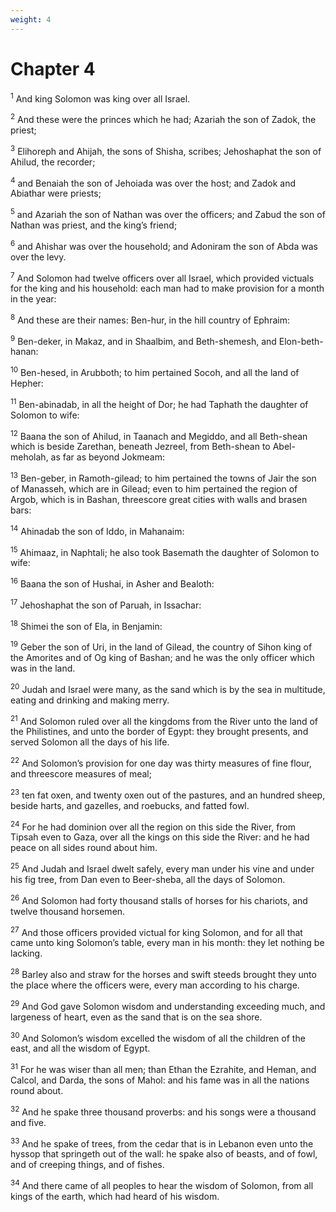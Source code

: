 ```yaml
---
weight: 4
---
```


# Chapter 4

<sup>1</sup> And king Solomon was king over all Israel. 

<sup>2</sup> And these were the princes which he had; Azariah the son of Zadok, the priest; 

<sup>3</sup> Elihoreph and Ahijah, the sons of Shisha, scribes; Jehoshaphat the son of Ahilud, the recorder; 

<sup>4</sup> and Benaiah the son of Jehoiada was over the host; and Zadok and Abiathar were priests; 

<sup>5</sup> and Azariah the son of Nathan was over the officers; and Zabud the son of Nathan was priest, and the king’s friend; 

<sup>6</sup> and Ahishar was over the household; and Adoniram the son of Abda was over the levy. 

<sup>7</sup> And Solomon had twelve officers over all Israel, which provided victuals for the king and his household: each man had to make provision for a month in the year: 

<sup>8</sup> And these are their names: Ben-hur, in the hill country of Ephraim: 

<sup>9</sup> Ben-deker, in Makaz, and in Shaalbim, and Beth-shemesh, and Elon-beth-hanan: 

<sup>10</sup> Ben-hesed, in Arubboth; to him pertained Socoh, and all the land of Hepher: 

<sup>11</sup> Ben-abinadab, in all the height of Dor; he had Taphath the daughter of Solomon to wife: 

<sup>12</sup> Baana the son of Ahilud, in Taanach and Megiddo, and all Beth-shean which is beside Zarethan, beneath Jezreel, from Beth-shean to Abel-meholah, as far as beyond Jokmeam: 

<sup>13</sup> Ben-geber, in Ramoth-gilead; to him pertained the towns of Jair the son of Manasseh, which are in Gilead; even to him pertained the region of Argob, which is in Bashan, threescore great cities with walls and brasen bars: 

<sup>14</sup> Ahinadab the son of Iddo, in Mahanaim: 

<sup>15</sup> Ahimaaz, in Naphtali; he also took Basemath the daughter of Solomon to wife: 

<sup>16</sup> Baana the son of Hushai, in Asher and Bealoth: 

<sup>17</sup> Jehoshaphat the son of Paruah, in Issachar: 

<sup>18</sup> Shimei the son of Ela, in Benjamin: 

<sup>19</sup> Geber the son of Uri, in the land of Gilead, the country of Sihon king of the Amorites and of Og king of Bashan; and he was the only officer which was in the land. 

<sup>20</sup> Judah and Israel were many, as the sand which is by the sea in multitude, eating and drinking and making merry. 

<sup>21</sup> And Solomon ruled over all the kingdoms from the River unto the land of the Philistines, and unto the border of Egypt: they brought presents, and served Solomon all the days of his life. 

<sup>22</sup> And Solomon’s provision for one day was thirty measures of fine flour, and threescore measures of meal; 

<sup>23</sup> ten fat oxen, and twenty oxen out of the pastures, and an hundred sheep, beside harts, and gazelles, and roebucks, and fatted fowl. 

<sup>24</sup> For he had dominion over all the region on this side the River, from Tipsah even to Gaza, over all the kings on this side the River: and he had peace on all sides round about him. 

<sup>25</sup> And Judah and Israel dwelt safely, every man under his vine and under his fig tree, from Dan even to Beer-sheba, all the days of Solomon. 

<sup>26</sup> And Solomon had forty thousand stalls of horses for his chariots, and twelve thousand horsemen. 

<sup>27</sup> And those officers provided victual for king Solomon, and for all that came unto king Solomon’s table, every man in his month: they let nothing be lacking. 

<sup>28</sup> Barley also and straw for the horses and swift steeds brought they unto the place where the officers were, every man according to his charge. 

<sup>29</sup> And God gave Solomon wisdom and understanding exceeding much, and largeness of heart, even as the sand that is on the sea shore. 

<sup>30</sup> And Solomon’s wisdom excelled the wisdom of all the children of the east, and all the wisdom of Egypt. 

<sup>31</sup> For he was wiser than all men; than Ethan the Ezrahite, and Heman, and Calcol, and Darda, the sons of Mahol: and his fame was in all the nations round about. 

<sup>32</sup> And he spake three thousand proverbs: and his songs were a thousand and five. 

<sup>33</sup> And he spake of trees, from the cedar that is in Lebanon even unto the hyssop that springeth out of the wall: he spake also of beasts, and of fowl, and of creeping things, and of fishes. 

<sup>34</sup> And there came of all peoples to hear the wisdom of Solomon, from all kings of the earth, which had heard of his wisdom. 


